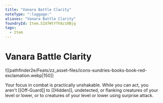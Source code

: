 ```yaml
---
title: "Vanara Battle Clarity"
noteType: ":luggage:"
aliases: "Vanara Battle Clarity"
foundryId: Item.5Zd7WtYfh8z10Bjq
tags:
  - Item
---
```


# Vanara Battle Clarity
![[pathfinder2e/Feats/zz_asset-files/icons-sundries-books-book-red-exclamation.webp|150]]

Your focus in combat is practically unshakable. While you can act, you aren't [[Off-Guard]] to [[Hidden]], undetected, or flanking creatures of your level or lower, or to creatures of your level or lower using surprise attack.
